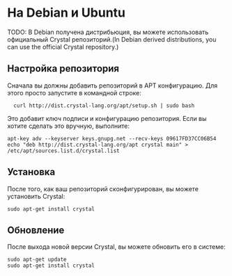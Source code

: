 # На Debian и Ubuntu

TODO: В Debian получена дистрибьюция, вы можете использовать официальный Crystal репозиторий.(In Debian derived distributions, you can use the official Crystal repository.)

## Настройка репозитория

Сначала вы должны добавить репозиторий в APT конфигурацию. Для этого просто запустите в командной строке:

```
  curl http://dist.crystal-lang.org/apt/setup.sh | sudo bash
```

Это добавит ключ подписи и конфигурацию репозитория. Если вы хотите сделать это вручную, выполните:

```
apt-key adv --keyserver keys.gnupg.net --recv-keys 09617FD37CC06B54
echo "deb http://dist.crystal-lang.org/apt crystal main" > /etc/apt/sources.list.d/crystal.list
```

## Установка
После того, как ваш репозиторий сконфигурирован, вы можете установить Crystal:

```
sudo apt-get install crystal
```

## Обновление

После выхода новой версии Crystal, вы можете обновить его в системе:

```
sudo apt-get update
sudo apt-get install crystal
```
